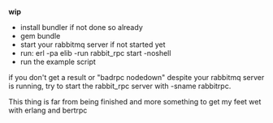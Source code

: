 **wip**

* install bundler if not done so already
* gem bundle
* start your rabbitmq server if not started yet
* run: erl -pa elib -run rabbit_rpc start -noshell
* run the example script

if you don't get a result or "badrpc nodedown" despite your rabbitmq server is running, try to start the rabbit_rpc server with -sname rabbitrpc.

This thing is far from being finished and more something to get my feet wet with erlang and bertrpc